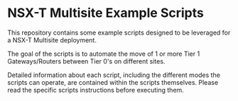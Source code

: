 # NSX-T Multisite Example Scripts

This repository contains some example scripts designed to be leveraged for a NSX-T Multisite deployment.

The goal of the scripts is to automate the move of 1 or more Tier 1 Gateways/Routers between Tier 0's on different sites.

Detailed information about each script, including the different modes the scripts can operate, are contained within the scripts themselves. Please read the specific scripts instructions before executing them.
